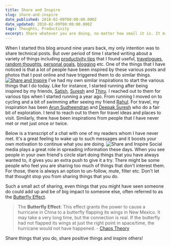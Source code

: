 ```yaml
---
title: Share and Inspire
slug: share-and-inspire
date_published: 2018-02-09T00:00:00.000Z
date_updated: 2018-02-09T00:00:00.000Z
tags: Thoughts, Productivity
excerpt: Share whatever you are doing, no matter how small it is. It might inspire someone else!
---
```


When I started this blog around nine years back, my only intention was to share technical posts. But over period of time I started writing about a variety of things including [productivity tips](__GHOST_URL__/tag/productivity/) that I found useful, [travelogues](__GHOST_URL__/tag/travelogue/), [random thoughts](__GHOST_URL__/tag/thoughts/), [personal goals](__GHOST_URL__/blog/2017-recap/), [blogging](__GHOST_URL__/tag/blogging/) etc. One of the things that I have noticed is that a lot of people have been inspired by these various posts and photos that I post online and have triggered them to do similar things.
[![Share and Inspire](__GHOST_URL__/content/images/share_and_inspire.jpg)](https://www.saylor.org/2015/04/blog-saylor-student-stories/)
I've had my own similar inspirations to start the various things that I do today. Like for instance, I started running after being inspired by my friends, [Satish](https://twitter.com/SatyKrish), [Suresh](https://www.facebook.com/jeyakums) and [Thiru](https://www.facebook.com/thirusv). I reached out to them for various tips when I started running a year ago. From running I moved on to cycling and a bit of swimming after seeing my friend [Rahul](https://www.facebook.com/rahul.revikumar477977). For travel, my inspiration has been [Arun Sudheendran](https://www.facebook.com/arun.sudheendran.1) and [Deepak Suresh](https://www.facebook.com/deepak.suresh) who do a fair bit of exploration. I tend to reach out to them for travel ideas and places to visit. Similarly, there have been inspirations from people that I have never met or met just once or twice.

Below is a transcript of a chat with one of my readers whom I have never met. It's a great feeling to wake up to such messages and it boosts your own motivation to continue what you are doing.
![Share and Inspire](__GHOST_URL__/content/images/share_and_inspire_chat.png)
Social media plays a great role in spreading information these days. When you see people in your own friend's circle start doing things that you have always wanted to, it gives you an extra push to give it a try. There might be some people who feel you are sharing too much of things that don't interest them. For those, there is always an option to un-follow, mute, filter etc. Don't let that thought stop you from sharing things that you do.

Such a small act of sharing, even things that you might have seen someone do could add up and be of big impact to someone else, often referred to as the [Butterfly Effect](https://www.hanselman.com/blog/TheButterflyEffectOfTechnologyCommunity.aspx).

> The **Butterfly Effect**: This effect grants the power to cause a hurricane in China to a butterfly flapping its wings in New Mexico. It may take a very long time, but the connection is real. If the butterfly had not flapped its wings at just the right point in space/time, the hurricane would not have happened. - [Chaos Theory](http://fractalfoundation.org/resources/what-is-chaos-theory/)

Share things that you do, share positive things and inspire others!
